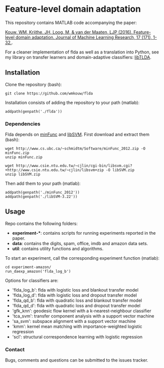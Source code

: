 # Feature-level domain adaptation

This repository contains MATLAB code accompanying the paper:

 [Kouw, WM, Krijthe, JH, Loog, M, & van der Maaten, LJP (2016). Feature-level
domain adaptation. Journal of Machine Learning Research, 17 (171), 1-32.](http://www.jmlr.org/papers/v17/15-206.html).

 For a cleaner implementation of flda as well as a translation into Python, see my library on transfer learners and domain-adaptive classifiers: [libTLDA](https://github.com/wmkouw/libTLDA).

## Installation
Clone the repository (bash):
```shell
git clone https://github.com/wmkouw/flda
```
Installation consists of adding the repository to your path (matlab):
```
addpath(genpath('./flda'))
```

### Dependencies
Flda depends on  [minFunc](http://www.cs.ubc.ca/~schmidtm/Software/minFunc.html) and [libSVM](https://www.csie.ntu.edu.tw/~cjlin/libsvm/).
First download and extract them (bash):
```
wget http://www.cs.ubc.ca/~schmidtm/Software/minFunc_2012.zip -O minFunc.zip
unzip minFunc.zip

wget http://www.csie.ntu.edu.tw/~cjlin/cgi-bin/libsvm.cgi?+http://www.csie.ntu.edu.tw/~cjlin/libsvm+zip -O libSVM.zip
unzip libSVM.zip
```

Then add them to your path (matlab):
```
addpath(genpath('./minFunc_2012'))
addpath(genpath('./libSVM-3.22'))
```

## Usage
Repo contains the following folders:
- __experiment-*__: contains scripts for running experiments reported in the paper.
- __data__: contains the digits, spam, office, imdb and amazon data sets.
- __util__: contains utility functions and algorithms.

To start an experiment, call the corresponding experiment function (matlab):
```
cd experiment-amazon/
run_daexp_amazon('flda_log_b')
```
Options for classifiers are:
- 'flda_log_b': flda with logistic loss and blankout transfer model
- 'flda_log_d': flda with logistic loss and dropout transfer model
- 'flda_qd_b': flda with quadratic loss and blankout transfer model
- 'flda_qd_d': flda with quadratic loss and dropout transfer model
- 'gfk_knn': geodesic flow kernel with a k-nearest-neighbour classifier
- 'tca_svm': transfer component analysis with a support vector machine
- 'sa_svm': subspace alignment with a support vector machine
- 'kmm': kernel mean matching with importance-weighted logistic regression
- 'scl': structural correspondence learning with logistic regression


### Contact
Bugs, comments and questions can be submitted to the issues tracker.
